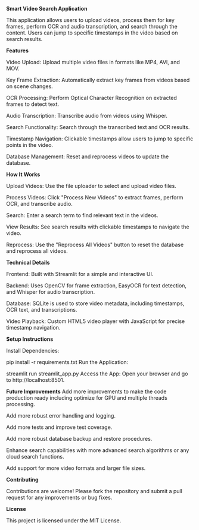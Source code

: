 **Smart Video Search Application**

This application allows users to upload videos, process them for key frames, perform OCR and audio transcription, and search through the content. Users can jump to specific timestamps in the video based on search results.

**Features**

Video Upload: Upload multiple video files in formats like MP4, AVI, and MOV.

Key Frame Extraction: Automatically extract key frames from videos based on scene changes.

OCR Processing: Perform Optical Character Recognition on extracted frames to detect text.

Audio Transcription: Transcribe audio from videos using Whisper.

Search Functionality: Search through the transcribed text and OCR results.

Timestamp Navigation: Clickable timestamps allow users to jump to specific points in the video.

Database Management: Reset and reprocess videos to update the database.

**How It Works**

Upload Videos: Use the file uploader to select and upload video files.

Process Videos: Click "Process New Videos" to extract frames, perform OCR, and transcribe audio.

Search: Enter a search term to find relevant text in the videos.

View Results: See search results with clickable timestamps to navigate the video.

Reprocess: Use the "Reprocess All Videos" button to reset the database and reprocess all videos.

**Technical Details**

Frontend: Built with Streamlit for a simple and interactive UI.

Backend: Uses OpenCV for frame extraction, EasyOCR for text detection, and Whisper for audio transcription.

Database: SQLite is used to store video metadata, including timestamps, OCR text, and transcriptions.

Video Playback: Custom HTML5 video player with JavaScript for precise timestamp navigation.

**Setup Instructions**

Install Dependencies:

pip install -r requirements.txt
Run the Application:

streamlit run streamlit_app.py
Access the App: Open your browser and go to http://localhost:8501.

**Future Improvements**
Add more improvements to make the code production ready including optimize for GPU and multiple threads processing.

Add more robust error handling and logging.

Add more tests and improve test coverage.

Add more robust database backup and restore procedures.

Enhance search capabilities with more advanced search algorithms or any cloud search functions.

Add support for more video formats and larger file sizes.

**Contributing**

Contributions are welcome! Please fork the repository and submit a pull request for any improvements or bug fixes.

**License**

This project is licensed under the MIT License.
